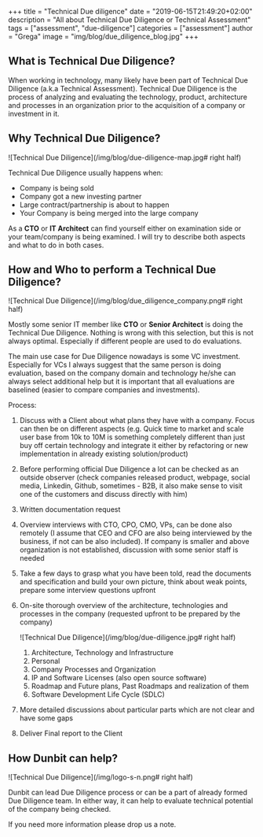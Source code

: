 +++
title = "Technical Due diligence"
date = "2019-06-15T21:49:20+02:00"
description = "All about Technical Due Diligence or Technical Assessment"
tags = ["assessment", "due-diligence"]
categories = ["assessment"]
author = "Grega"
image = "img/blog/due_diligence_blog.jpg"
+++

## What is Technical Due Diligence?

When working in technology, many likely have been part of Technical Due Diligence (a.k.a Technical Assessment). Technical Due Diligence is the process of analyzing and evaluating the technology, product, architecture and processes in an organization prior to the acquisition of a company or investment in it.

## Why Technical Due Diligence?

![Technical Due Diligence](/img/blog/due-diligence-map.jpg# right half)

Technical Due Diligence usually happens when:

* Company is being sold
* Company got a new investing partner
* Large contract/partnership is about to happen
* Your Company is being merged into the large company

As a **CTO** or **IT Architect** can find yourself either on examination side or your team/company is being examined. I will try to describe both aspects and what to do in both cases.

## How and Who to perform a Technical Due Diligence?

![Technical Due Diligence](/img/blog/due_diligence_company.png# right half)

Mostly some senior IT member like **CTO** or **Senior Architect** is doing the Technical Due Diligence. Nothing is wrong with this selection, but this is not always optimal. Especially if different people are used to do evaluations. 

The main use case for Due Diligence nowadays is some VC investment. Especially for VCs I always suggest that the same person is doing evaluation, based on the company domain and technology he/she can always select additional help but it is important that all evaluations are baselined (easier to compare companies and investments).

Process:

1. Discuss with a Client about what plans they have with a company. Focus can then be on different aspects (e.g. Quick time to market and scale user base from 10k to 10M is something completely different than just buy off certain technology and integrate it either by refactoring or new implementation in already existing solution/product)
2. Before performing official Due Diligence a lot can be checked as an outside observer (check companies released product, webpage, social media, Linkedin, Github, sometimes - B2B, it also make sense to visit one of the customers and discuss directly with him)
3. Written documentation request
4. Overview interviews with CTO, CPO, CMO, VPs, can be done also remotely (I assume that CEO and CFO are also being interviewed by the business, if not can be also included). If company is smaller and above organization is not established, discussion with some senior staff is needed
5. Take a few days to grasp what you have been told, read the documents and specification and build your own picture, think about weak points, prepare some interview questions upfront
6. On-site thorough overview of the architecture, technologies and processes in the company (requested upfront to be prepared by the company)
    
    ![Technical Due Diligence](/img/blog/due-diligence.jpg# right half)

   1. Architecture, Technology and Infrastructure
   2. Personal
   3. Company Processes and Organization
   4. IP and Software Licenses (also open source software)
   5. Roadmap and Future plans, Past Roadmaps and realization of them
   6. Software Development Life Cycle (SDLC)
7. More detailed discussions about particular parts which are not clear and have some gaps
8. Deliver Final report to the Client

## How Dunbit can help?

![Technical Due Diligence](/img/logo-s-n.png# right half)

Dunbit can lead Due Diligence process or can be a part of already formed Due Diligence team. In either way, it can help to evaluate technical potential of the company being checked. 

If you need more information please drop us a note.